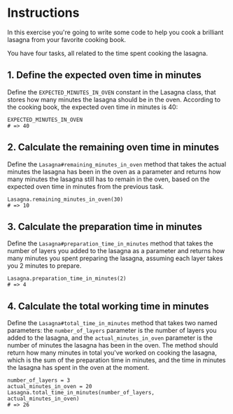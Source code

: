 # Instructions

In this exercise you're going to write some code to help you cook a brilliant lasagna from your favorite cooking book.

You have four tasks, all related to the time spent cooking the lasagna.

## 1. Define the expected oven time in minutes

Define the `EXPECTED_MINUTES_IN_OVEN` constant in the Lasagna class, that stores how many minutes the lasagna should be in the oven.
According to the cooking book, the expected oven time in minutes is 40:

```Crystal
EXPECTED_MINUTES_IN_OVEN
# => 40
```

## 2. Calculate the remaining oven time in minutes

Define the `Lasagna#remaining_minutes_in_oven` method that takes the actual minutes the lasagna has been in the oven as a parameter and returns how many minutes the lasagna still has to remain in the oven, based on the expected oven time in minutes from the previous task.

```Crystal
Lasagna.remaining_minutes_in_oven(30)
# => 10
```

## 3. Calculate the preparation time in minutes

Define the `Lasagna#preparation_time_in_minutes` method that takes the number of layers you added to the lasagna as a parameter and returns how many minutes you spent preparing the lasagna, assuming each layer takes you 2 minutes to prepare.

```Crystal
Lasagna.preparation_time_in_minutes(2)
# => 4
```

## 4. Calculate the total working time in minutes

Define the `Lasagna#total_time_in_minutes` method that takes two named parameters: the `number_of_layers` parameter is the number of layers you added to the lasagna, and the `actual_minutes_in_oven` parameter is the number of minutes the lasagna has been in the oven. The method should return how many minutes in total you've worked on cooking the lasagna, which is the sum of the preparation time in minutes, and the time in minutes the lasagna has spent in the oven at the moment.

```Crystal
number_of_layers = 3
actual_minutes_in_oven = 20
Lasagna.total_time_in_minutes(number_of_layers, actual_minutes_in_oven)
# => 26
```
